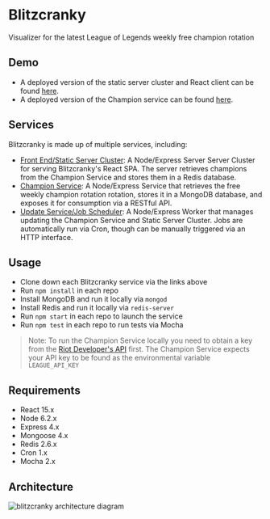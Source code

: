 # Blitzcranky
Visualizer for the latest League of Legends weekly free champion rotation

## Demo
- A deployed version of the static server cluster and React client can be found [here](http://www.blitzcranky.win).
- A deployed version of the Champion service can be found [here](https://blitzcranky-champion.herokuapp.com/api/champions).

## Services
Blitzcranky is made up of multiple services, including:
- [Front End/Static Server Cluster](https://github.com/zlester/blitzcranky): A Node/Express Server Server Cluster for serving Blitzcranky's React SPA. The server retrieves champions from the Champion Service and stores them in a Redis database.
- [Champion Service](https://github.com/zlester/blitzcranky-champion): A Node/Express Service that retrieves the free weekly champion rotation rotation, stores it in a MongoDB database, and exposes it for consumption via a RESTful API.
- [Update Service/Job Scheduler](https://github.com/zlester/blitzcranky-worker): A Node/Express Worker that manages updating the Champion Service and Static Server Cluster. Jobs are automatically run via Cron, though can be manually triggered via an HTTP interface.

## Usage
- Clone down each Blitzcranky service via the links above
- Run `npm install` in each repo
- Install MongoDB and run it locally via `mongod`
- Install Redis and run it locally via `redis-server`
- Run `npm start` in each repo to launch the service
- Run `npm test` in each repo to run tests via Mocha

> Note: To run the Champion Service locally you need to obtain a key from the [Riot Developer's API](https://developer.riotgames.com/) first. The Champion Service expects your API key to be found as the environmental variable `LEAGUE_API_KEY`

## Requirements
- React 15.x
- Node 6.2.x
- Express 4.x
- Mongoose 4.x
- Redis 2.6.x
- Cron 1.x
- Mocha 2.x

## Architecture
![blitzcranky architecture diagram](http://i.imgur.com/OQXnuJZ.png "Blitzcranky Architecture Diagram")
